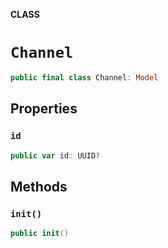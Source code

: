 **CLASS**

# `Channel`

```swift
public final class Channel: Model
```

## Properties
### `id`

```swift
public var id: UUID?
```

## Methods
### `init()`

```swift
public init()
```
